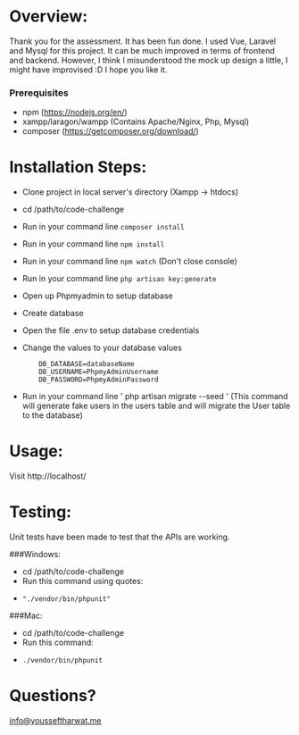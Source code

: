 # Overview:
Thank you for the assessment. It has been fun done. I used Vue, Laravel and Mysql for this project. It can be much improved in terms of frontend and backend.
However, I think I misunderstood the mock up design a little, I might have improvised :D I hope you like it. 

### Prerequisites

- npm (https://nodejs.org/en/)
- xampp/laragon/wampp (Contains Apache/Nginx, Php, Mysql)
- composer (https://getcomposer.org/download/)

# Installation Steps:

- Clone project in local server's directory (Xampp -> htdocs)
- cd  /path/to/code-challenge
- Run in your command line `composer install` 
- Run in your command line `npm install`
- Run in your command line `npm watch` (Don't close console)
- Run in your command line `php artisan key:generate`
- Open up Phpmyadmin to setup database 
- Create database 
- Open the file .env to setup database credentials
- Change the values to your database values
  
          DB_DATABASE=databaseName
          DB_USERNAME=PhpmyAdminUsername
          DB_PASSWORD=PhpmyAdminPassword
- Run in your command line ' php artisan migrate --seed ' 
(This command will generate fake users in the users table and will migrate the User table to the database)



# Usage:

Visit http://localhost/

# Testing:

Unit tests have been made to test that the APIs are working.

###Windows:

- cd  /path/to/code-challenge
- Run this command using quotes:
-     "./vendor/bin/phpunit"


###Mac:

- cd  /path/to/code-challenge
- Run this command:
-     ./vendor/bin/phpunit

# Questions? 

info@yousseftharwat.me 




  
